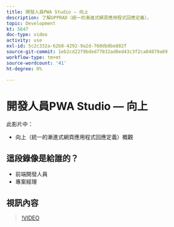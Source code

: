 ```yaml
---
title: 開發人員PWA Studio — 向上
description: 了解UPPRAD（統一的漸進式網頁應用程式回應定義）。
topic: Development
kt: 5647
doc-type: video
activity: use
exl-id: 5c2c332a-62b0-4292-9a2d-760db0be882f
source-git-commit: 1eb2cd22f9bded77032ad0ed43c3f2ca84879a69
workflow-type: tm+mt
source-wordcount: '41'
ht-degree: 0%

---
```


# 開發人員PWA Studio — 向上

此影片中：

- 向上（統一的漸進式網頁應用程式回應定義）概觀

## 這段錄像是給誰的？

- 前端開發人員
- 專案經理

## 視訊內容

>[!VIDEO](https://video.tv.adobe.com/v/35718?quality=12&learn=on)
